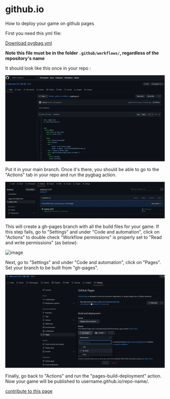 # github.io




How to deploy your game on github pages

First you need this yml file:

[Download pygbag.yml](pygbag.yml)

**Note this file must be in the folder `.github/workflows/`, regardless of the repository's name**

It should look like this once in your repo :

![2023-01-03 (1)](yml.png)

Put it in your main branch. Once it's there, you should be able to go to the "Actions" tab in your repo and run the pygbag action.

![2023-01-03 (4)](actions.png)

This will create a gh-pages branch with all the build files for your game. If this step fails, go to "Settings" and under "Code and automation", click on "Actions" to double check "Workflow permissions" is properly set to "Read and write permissions" (as below):

![image](https://user-images.githubusercontent.com/37024974/230336561-502cc7ff-37ab-48e9-bae3-b582e7cef8ae.png)

Next, go to "Settings" and under "Code and automation", click on "Pages". Set your branch to be built from "gh-pages".

![2023-01-03 (6)](pages.png)

Finally, go back to "Actions" and run the "pages-build-deployment" action. Now your game will be published to username.github.io/repo-name/.










[contribute to this page](https://github.com/pygame-web/pygame-web.github.io/edit/main/wiki/pygbag/github.io/README.md)
